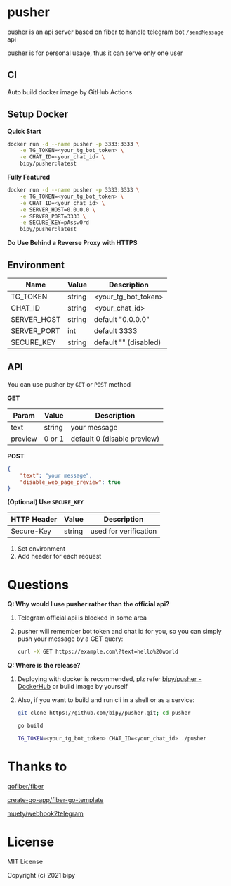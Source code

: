 # pusher

pusher is an api server based on fiber to handle telegram bot `/sendMessage` api

pusher is for personal usage, thus it can serve only one user

## CI

Auto build docker image by GitHub Actions

## Setup Docker

**Quick Start**

```bash
docker run -d --name pusher -p 3333:3333 \
	-e TG_TOKEN=<your_tg_bot_token> \
	-e CHAT_ID=<your_chat_id> \
	bipy/pusher:latest
```

**Fully Featured**

```bash
docker run -d --name pusher -p 3333:3333 \
	-e TG_TOKEN=<your_tg_bot_token> \
	-e CHAT_ID=<your_chat_id> \
	-e SERVER_HOST=0.0.0.0 \
	-e SERVER_PORT=3333 \
	-e SECURE_KEY=pAssw0rd
	bipy/pusher:latest
```

**Do Use Behind a Reverse Proxy with HTTPS**

## Environment

| Name        | Value  | Description           |
| ----------- | ------ | --------------------- |
| TG_TOKEN    | string | <your_tg_bot_token>   |
| CHAT_ID     | string | <your_chat_id>        |
| SERVER_HOST | string | default "0.0.0.0"     |
| SERVER_PORT | int    | default 3333          |
| SECURE_KEY  | string | default "" (disabled) |

## API

You can use pusher by `GET` or `POST` method

**GET**

| Param   | Value  | Description                 |
| ------- | ------ | --------------------------- |
| text    | string | your message                |
| preview | 0 or 1 | default 0 (disable preview) |



**POST**

```json
{
    "text": "your message",
    "disable_web_page_preview": true
}
```

**(Optional) Use `SECURE_KEY`**

| HTTP Header | Value  | Description           |
| ----------- | ------ | --------------------- |
| Secure-Key  | string | used for verification |

1. Set environment 
2. Add header for each request



# Questions

**Q: Why would I use pusher rather than the official api?**

1. Telegram official api is blocked in some area

2. pusher will remember bot token and chat id for you, so you can simply push your message by a GET query:

    ```bash
    curl -X GET https://example.com\?text=hello%20world
    ```

**Q: Where is the release?**

1. Deploying with docker is recommended, plz refer [bipy/pusher - DockerHub](https://hub.docker.com/r/bipy/pusher) or build image by yourself

2. Also, if you want to build and run cli in a shell or as a service:

    ```bash
    git clone https://github.com/bipy/pusher.git; cd pusher
    
    go build
    
    TG_TOKEN=<your_tg_bot_token> CHAT_ID=<your_chat_id> ./pusher
    ```

# Thanks to

[gofiber/fiber](https://github.com/gofiber/fiber)

[create-go-app/fiber-go-template](https://github.com/create-go-app/fiber-go-template)

[muety/webhook2telegram](https://github.com/muety/webhook2telegram)

# License

MIT License

Copyright (c) 2021 bipy